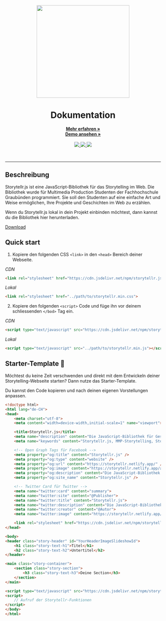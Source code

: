 <!-- PROJECT LOGO -->
<br />
<p align="center">
  <a href="https://storytellr.netlify.app/" target="_blank">
    <img src="https://storytellr.netlify.app/assets/logo/b_logo.svg" width="300">
  </a>

  <h1 align="center">Dokumentation</h1>
  <p align="center">
    <a href="https://storytellr.netlify.app/"><strong>Mehr erfahren »</strong></a>
    <br />
    <a href="https://storytellr-demo.netlify.app/"><strong>Demo ansehen »</strong></a>
    <br />
    <br />
    <a href="https://frankzinsli.ch" target="_blank">
      <img src="https://img.shields.io/badge/created%20by-Frank%20Zinsli-F48041" />
    </a>
    <a href="https://storytellr.netlify.app/" target="_blank">
      <img src="https://img.shields.io/badge/product-Storytellr.js-F48041" />
    </a>
    <a href="https://storytellr.netlify.app/" target="_blank">
      <img src="https://img.shields.io/badge/version-1.0.0-F48041" />
    </a>
  </p>
</p>
<br />

---

## Beschreibung
Storytellr.js ist eine JavaScript-Bibliothek für das Storytelling im Web.
Die Bibliothek wurde für Multimedia Production Studenten der Fachhochschule Graubünden programmiert.
Sie soll den Studenten auf eine einfache Art und Weise ermöglichen, Ihre Projekte und Geschichten im Web zu erzählen.

Wenn du Storytellr.js lokal in dein Projekt einbinden möchtest, dann kannst du die Bibliothek hier herunterladen.

<a href="https://storytellr.netlify.app/downloads/Storytellr-V1.0.0.zip">
  Download
</a>

## Quick start
1. Kopiere den folgenden CSS `<link>` in den `<head>` Bereich deiner Webseite.

*CDN*
```html
<link rel="stylesheet" href="https://cdn.jsdelivr.net/npm/storytellr.js@1.0.0/storytellr.min.css">
```

*Lokal*
```html
<link rel="stylesheet" href="../path/to/storytellr.min.css">
```

2. Kopiere den folgenden `<script>` Code und füge ihn vor deinem schliessenden `</bod>` Tag ein.

*CDN*
```html
<script type="text/javascript" src="https://cdn.jsdelivr.net/npm/storytellr.js@1.0.0/storytellr.min.js"></script>
```

*Lokal*
```html
<script type="text/javascript" src="../path/to/storytellr.min.js"></script>
```

## Starter-Template :rocket:
Möchtest du keine Zeit verschwenden und direkt mit dem Entwickeln deiner Storytelling-Webseite starten? Dann
nutze das Starter-Template.

Du kannst den Code kopieren und nach deinen eigenen Vorstellungen anpassen.
```html
<!doctype html>
<html lang="de-CH">
<head>
    <meta charset="utf-8">
    <meta content="width=device-width,initial-scale=1" name="viewport">

    <title>Storytellr.js</title>
    <meta name="description" content="Die JavaScript-Bibliothek für Geschichtenerzähler" />
    <meta name="keywords" content="Storytellr.js, MMP-Storytelling, Storytelling im Web" />

    <!-- Open Graph Tags für Facebook -->
    <meta property="og:title" content="Storytellr.js" />
    <meta property="og:type" content="website" />
    <meta property="og:url" content="https://storytellr.netlify.app/" />
    <meta property="og:image" content="https://storytellr.netlify.app/assets/logo/storytellr-social-logo.png" />
    <meta property="og:description" content="Die JavaScript-Bibliothek für Geschichtenerzähler" />
    <meta property="og:site_name" content="Storytellr.js" />

    <!-- Twitter Card für Twitter -->
    <meta name="twitter:card" content="summary">
    <meta name="twitter:site" content="@Publisher">
    <meta name="twitter:title" content="Storytellr.js">
    <meta name="twitter:description" content="Die JavaScript-Bibliothek für Geschichtenerzähler">
    <meta name="twitter:creator" content="@Autor">
    <meta name="twitter:image" content="https://storytellr.netlify.app/assets/logo/storytellr-social-logo.png">

    <link rel="stylesheet" href="https://cdn.jsdelivr.net/npm/storytellr.js@1.0.0/storytellr.min.css">
</head>

<body>
<header class="story-header" id="YourHeaderImageSlideshowId">
    <h1 class="story-text-h1">Titel</h1>
    <h2 class="story-text-h2">Untertitel</h2>
</header>

<main class="story-container">
    <section class="story-section">
        <h3 class="story-text-h3">Deine Section</h3>
    </section>
</main>

<script type="text/javascript" src="https://cdn.jsdelivr.net/npm/storytellr.js@1.0.0/storytellr.min.js"></script>
<script>
    // Aufruf der Storytellr-Funktionen
</script>
</body>
</html>
```
